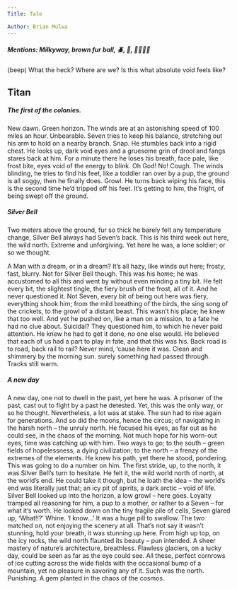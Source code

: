 ```yaml
---
Title: Tale

Author: Brian Mulwa
---
```

##### Mentions: Milkyway, brown fur ball, 🪲, 💖, 👨🏾‍🔬📡


(beep) 
What the heck? Where are we? Is this what absolute void feels like? 
## Titan
##### The first of the colonies. 
New dawn. Green horizon. The winds are at an astonishing speed of 100 miles an hour. Unbearable. Seven tries to keep his balance, stretching out his arm to hold on a nearby branch. Snap. He stumbles back into a rigid chest. He looks up, dark void eyes and a gruesome grin of drool and fangs stares back at him. For a minute there he loses his breath, face pale, like frost bite, eyes void of the energy to blink. Oh God! No! Cough. The winds blinding, he tries to find his feet, like a toddler ran over by a pup, the ground is all soggy, then he finally does. Growl. He turns back wiping his face, this is the second time he’d tripped off his feet. It’s getting to him, the fright, of being swept off the ground.

##### Silver Bell
Two meters above the ground, fur so thick he barely felt any temperature change, Silver Bell always had Seven’s back. This is his third week out here, the wild north. Extreme and unforgiving. Yet here he was, a lone soldier; or so we thought. 

A Man with a dream, or in a dream? It’s all hazy, like winds out here; frosty, fast, blurry. Not for Silver Bell though. This was his home; he was accustomed to all this and went by without even minding a tiny bit. He felt every bit, the slightest tingle, the fiery brush of the frost, all of it. And he never questioned it. Not Seven, every bit of being out here was fiery, everything shook him; from the mild breathing of the birds, the sing song of the crickets, to the growl of a distant beast. This wasn’t his place; he knew that too well. And yet he pushed on, like a man on a mission, to a fate he had no clue about. Suicidal? They questioned him, to which he never paid attention. He knew he had to get it done, no one else would. He believed that each of us had a part to play in fate, and that this was his. 
Back road is to road, back rail to rail? Never mind, ‘cause here it was. Clean and shimmery by the morning sun. surely something had passed through. Tracks still warm.

##### A new day
A new day, one not to dwell in the past, yet here he was. A prisoner of the past, cast out to fight by a past he detested. Yet, this was the only way, or so he thought. Nevertheless, a lot was at stake. The sun had to rise again for generations. And so did the moons, hence the circus; of navigating in the harsh north – the unruly north.
He focused his eyes, as far out as he could see, in the chaos of the morning. Not much hope for his worn-out eyes, time was catching up with him. Two ways to go; to the south – green fields of hopelessness, a dying civilization; to the north – a frenzy of the extremes of the elements. He knew his path, yet there he stood, pondering. This was going to do a number on him. 
The first stride, up, to the north, it was Silver Bell’s turn to hesitate. He felt it, the wild world north of north, at the world’s end. He could take it though, but he loath the idea – the world’s end was literally just that; an icy pit of spirits, a dark arctic – void of life.
Silver Bell looked up into the horizon, a low growl – here goes. Loyalty tramped all reasoning for him, a pup to a mother, or rather to a Seven – for what it’s worth. He looked down on the tiny fragile pile of cells, Seven glared up, ‘What!!?’ Whine. ‘I know…’ It was a huge pill to swallow. 
The two matched on, not enjoying the scenery at all. That’s not say it wasn’t stunning, hold your breath, it was stunning up here. From high up top, on the icy rocks, the wild north flaunted its beauty – pun intended. A sheer mastery of nature’s architecture, breathless. Flawless glaciers, on a lucky day, could be seen as far as the eye could see. All these, perfect cornrows of ice cutting across the wide fields with the occasional bump of a mountain, yet no pleasure in savoring any of it. Such was the north. Punishing. A gem planted in the chaos of the cosmos.